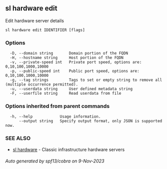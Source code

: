 ## sl hardware edit

Edit hardware server details

```
sl hardware edit IDENTIFIER [flags]
```

### Options

```
  -D, --domain string       Domain portion of the FQDN
  -H, --hostname string     Host portion of the FQDN
  -v, --private-speed int   Private port speed, options are: 0,10,100,1000,10000
  -p, --public-speed int    Public port speed, options are: 0,10,100,1000,10000
  -g, --tag strings         Tags to set or empty string to remove all (multiple occurrence permitted).
  -u, --userdata string     User defined metadata string
  -F, --userfile string     Read userdata from file
```

### Options inherited from parent commands

```
  -h, --help            Usage information.
      --output string   Specify output format, only JSON is supported now.
```

### SEE ALSO

* [sl hardware](sl_hardware.md)	 - Classic infrastructure hardware servers

###### Auto generated by spf13/cobra on 9-Nov-2023
